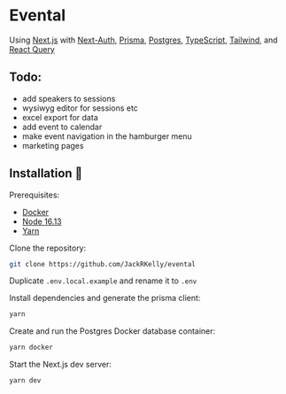 # Evental

Using [Next.js](https://nextjs.org/) with [Next-Auth](https://next-auth.js.org/), [Prisma](https://www.prisma.io/), [Postgres](https://www.postgresql.org/), [TypeScript](https://www.typescriptlang.org/), [Tailwind](https://tailwindcss.com/), and [React Query](https://react-query.tanstack.com/)

## Todo:

- add speakers to sessions
- wysiwyg editor for sessions etc
- excel export for data
- add event to calendar
- make event navigation in the hamburger menu
- marketing pages

## Installation 💾

Prerequisites:
- [Docker](https://www.docker.com/products/docker-desktop/)
- [Node 16.13](https://nodejs.org/ko/blog/release/v16.13.0/)
- [Yarn](https://classic.yarnpkg.com/lang/en/docs/install/#windows-stable)

Clone the repository:

```bash
git clone https://github.com/JackRKelly/evental
```

Duplicate `.env.local.example` and rename it to `.env`

Install dependencies and generate the prisma client:

```bash
yarn
```

Create and run the Postgres Docker database container:

```bash
yarn docker
```

Start the Next.js dev server:

```bash
yarn dev
```


 
